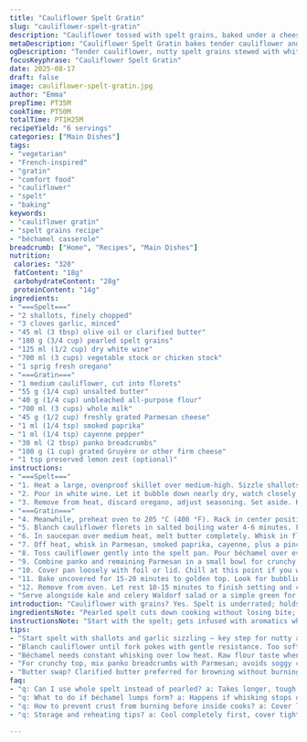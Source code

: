 ```yaml
---
title: "Cauliflower Spelt Gratin"
slug: "cauliflower-spelt-gratin"
description: "Cauliflower tossed with spelt grains, baked under a cheesy béchamel crust. Oregano and smoked paprika swap in for traditional notes. Pearled spelt replaces whole grain for quicker cooking. White wine simmer curls aroma early. Cauliflower blanches just right, tender-crisp. Creamy sauce edged with nutty gruyère and Parmesan, toasted paprika-chili mix for the top. Oven caramelization signals the final step. A bit of preserved lemon zest adds a surprising tang. Keeps well chilled, reheats easily without drying out. No eggs or nuts. A great vegetable entrée or side to roasted meats."
metaDescription: "Cauliflower Spelt Gratin bakes tender cauliflower and toasted pearled spelt in rich béchamel topped with Gruyère and Parmesan crust; smoky paprika adds depth."
ogDescription: "Tender cauliflower, nutty spelt grains stewed with white wine and oregano, creamy béchamel, cheesy browned top with smoked paprika and zesty preserved lemon."
focusKeyphrase: "Cauliflower Spelt Gratin"
date: 2025-08-17
draft: false
image: cauliflower-spelt-gratin.jpg
author: "Emma"
prepTime: PT35M
cookTime: PT50M
totalTime: PT1H25M
recipeYield: "6 servings"
categories: ["Main Dishes"]
tags:
- "vegetarian"
- "French-inspired"
- "gratin"
- "comfort food"
- "cauliflower"
- "spelt"
- "baking"
keywords:
- "cauliflower gratin"
- "spelt grains recipe"
- "béchamel casserole"
breadcrumb: ["Home", "Recipes", "Main Dishes"]
nutrition: 
 calories: "320"
 fatContent: "18g"
 carbohydrateContent: "28g"
 proteinContent: "14g"
ingredients:
- "===Spelt==="
- "2 shallots, finely chopped"
- "3 cloves garlic, minced"
- "45 ml (3 tbsp) olive oil or clarified butter"
- "180 g (3/4 cup) pearled spelt grains"
- "125 ml (1/2 cup) dry white wine"
- "700 ml (3 cups) vegetable stock or chicken stock"
- "1 sprig fresh oregano"
- "===Gratin==="
- "1 medium cauliflower, cut into florets"
- "55 g (1/4 cup) unsalted butter"
- "40 g (1/4 cup) unbleached all-purpose flour"
- "700 ml (3 cups) whole milk"
- "45 g (1/2 cup) freshly grated Parmesan cheese"
- "1 ml (1/4 tsp) smoked paprika"
- "1 ml (1/4 tsp) cayenne pepper"
- "30 ml (2 tbsp) panko breadcrumbs"
- "100 g (1 cup) grated Gruyère or other firm cheese"
- "1 tsp preserved lemon zest (optional)"
instructions:
- "===Spelt==="
- "1. Heat a large, ovenproof skillet over medium-high. Sizzle shallots and garlic in oil until translucent for about 3 minutes. Toss in pearled spelt, stir vigorously 90 seconds to toast lightly; get that nutty smell. Season with salt and pepper."
- "2. Pour in white wine. Let it bubble down nearly dry, watch closely; don’t burn. Add stock and fresh oregano sprig. Bring to a low boil. Cover and drop heat to medium-low. Cook covered for around 18 minutes. Check now and then; absorbency varies. Spelt should be tender with a slight chewiness."
- "3. Remove from heat, discard oregano, adjust seasoning. Set aside. Keep warm but not dry."
- "===Gratin==="
- "4. Meanwhile, preheat oven to 205 °C (400 °F). Rack in center position."
- "5. Blanch cauliflower florets in salted boiling water 4-6 minutes. Feel with a fork; should pierce with slight resistance. Drain thoroughly; moisture fights your crust."
- "6. In saucepan over medium heat, melt butter completely. Whisk in flour. Stir constantly 1-2 minutes to cook off raw taste; flour paste will bubble slightly. Gradually whisk in milk. Increase heat to bring mixture to gentle boil while whisking steadily. The sauce thickens and coats the spoon; take it off just before it gets too thick—keep stirring to avoid lumps."
- "7. Off heat, whisk in Parmesan, smoked paprika, cayenne, plus a pinch of salt. Stir in preserved lemon zest if using; it brightens the béchamel, balancing richness."
- "8. Toss cauliflower gently into the spelt pan. Pour béchamel over evenly."
- "9. Combine panko and remaining Parmesan in a small bowl for crunchy topping. Sprinkle panko cheese mix across the surface, then scatter grated Gruyère."
- "10. Cover pan loosely with foil or lid. Chill at this point if you want; when cold, increase baking time by 10 more minutes."
- "11. Bake uncovered for 15-20 minutes to golden top. Look for bubbling edges and a crust with color, deepening to amber."
- "12. Remove from oven. Let rest 10-15 minutes to finish setting and cool slightly. Texture firm enough to portion without falling apart but still melty inside."
- "Serve alongside kale and celery Waldorf salad or a simple green for contrast."
introduction: "Cauliflower with grains? Yes. Spelt is underrated; holds texture better than rice. Past attempts yielded mushy grains; pearled spelt skips soaking, cutting soak time plus some of that grassy aftertaste. Shallots snipped in place of onions; subtler flavor, less bite. Oregano swaps for laurel, lending earthier perfume. Smoked paprika and preserved lemon zest push the flavor envelope, especially with that creamy béchamel clinging on every bit. Not just a plain gratin; turn up the heat with cayenne, but just a whisper. Don’t drown it in sauce — want balance between crisp edges and creamy interiors. Timing? Use sight and feel. Grain should bounce back, cauliflower tender but holding its shape, cheese crisp with golden-brown blisters. A bit of cooling time helps slice neatly without gravy oozing everywhere. Saves leftovers well, or reheat under broiler. No eggs, no nuts, easy to tweak for vegans by swapping butter for coconut oil and milk for cashew or oat — try it, the texture changes but works."
ingredientsNote: "Pearled spelt cuts down cooking without losing bite; rinsing grains first removes residual husks or dust. Shallots replace onions here for a subtle sweet base that won’t overwhelm. Good olive oil or clarified butter — clarified keeps you safe from burning, olive oil adds fruitiness but lower smoke point, so keep an eye. Switched laurel for oregano; oregano holds better under heat, eases out fresh aroma rather than woodsy tones. Use whole milk; skim or plant-based milk thins béchamel unless thickened with extra flour or a roux. Smoked paprika replaces plain cayenne sometimes in my kitchen; warmth and smokiness layer well. Preserved lemon zest optional but adds zing, especially replacing classic nutmeg to keep it interesting. For topping, mix sturdy panko and Parmesan; prevents sogginess, crisps delightfully. Cheese? Gruyère if you find it, Emmental as backup. Avoid pre-shredded, contains anti-caking agents harming melt quality. Can swap white wine for vermouth or skip if none on hand, add splash extra stock instead."
instructionsNote: "Start with the spelt; gets infused with aromatics while you prep vegetables. Shallots and garlic sizzle sets fragrance baseline, don’t rush browning or you lose sweetness. Toasting grains is key — unlocks nuttiness, prevents pasty texture after hydration. Wine addition must bubble down to near dryness; taste a little sharpness evens out in the end. Stock quality matters here; too salty and your gratin is off. Oregano sprig gives subtle herbal note, remove after cooking or it turns bitter. Blanch cauliflower until just tender; fork’s resistance is judge. Overcooked results in mush, undercooked gives raw edge in final bake. Sauce thickening stage demands patience — low steady heat with constant whisking avoids lumps and scalded milk. Cool sauce slightly when adding cheese to prevent breaking. Assembly order: grains bottom, cauliflower middle, béchamel top—keeps texture dimensional. Combining panko and Parmesan provides crunch plus cheesy crust. Cover tightly during cold storage to avoid drying out. Baking uncovered at end gives crisp, bubbling edges; don’t skip resting or you risk slurry, loose texture. Watch the color carefully — brown spots on cheese are a good sign, black is burned. Plate warm or at room temp with fresh salad to cut richness."
tips:
- "Start spelt with shallots and garlic sizzling — key step for nutty aroma; toast grains well but toss constantly or burns sneak in quick. Watch wine bubble down near dry before adding stock, that acidity cuts grain’s earthiness. Oregano sprig adds herbal lift—don’t leave in final dish or bitterness creeps."
- "Blanch cauliflower until fork pokes with gentle resistance. Too soft equals mush, too firm stays raw after bake. Drain thoroughly—wet florets kill crust texture. The surface moisture hinders browning at oven stage; dry florets crisp up better under heat."
- "Béchamel needs constant whisking over low heat. Raw flour taste when skipped messes whole sauce. Look for sauce thick enough to coat spoon but not gluey. Add smoked paprika and cayenne off heat—too early dulls their punch. Parmesan folds in last to keep sauce creamy, not grainy."
- "For crunchy top, mix panko breadcrumbs with Parmesan; avoids soggy crust and adds contrast. Sprinkling grated Gruyère on top after panko lets cheese brown nicely. If chilling before bake, add 10 minutes extra baking to compensate for cold pan and sauce."
- "Butter swap? Clarified butter preferred for browning without burning. Olive oil adds fruity notes but smoke point lower—watch heat carefully. Vegan switches work; try coconut oil for butter, cashew milk instead of cow milk but sauce thickening needs tweaks—extra flour or longer whisking."
faq:
- "q: Can I use whole spelt instead of pearled? a: Takes longer, tough outer husk sticks unless soaked well. Pearled skips soak, cooks evenly. Whole spelt best if pre-soaked several hours, else ends chewy or hard in baking. Adjust cooking liquids up slightly."
- "q: What to do if béchamel lumps form? a: Happens if whisking stops or heat too high. Warm milk slowly, add gradually to flour paste while whisking vigorously. If lumps appear, strain sauce or blitz with immersion blender after cooling a bit. Small lumps usually OK if stirred well in final dish."
- "q: How to prevent crust from burning before inside cooks? a: Cover loosely with foil to shield top while baking longer. Remove foil last 15-20 minutes to crisp. Panko topping helps shield direct heat but watch oven rack position — middle is best to avoid burning."
- "q: Storage and reheating tips? a: Cool completely first, cover tightly or freeze in airtight container. Reheat under broiler or in oven to bring back crisp topping. Microwave softens crust, so better for quicker reheating but expect less crunch. Use leftovers within 3-4 days refrigerated."

---
```

